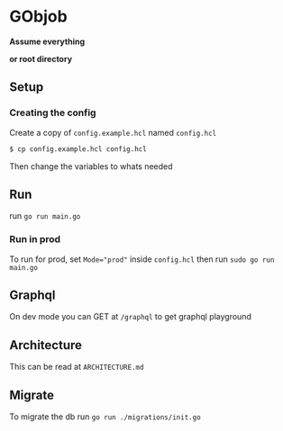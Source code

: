 # GObjob

**Assume everything <MAIN> or root directory**

## Setup

### Creating the config
Create a copy of `config.example.hcl` named `config.hcl`

``` sh
$ cp config.example.hcl config.hcl
```

Then change the variables to whats needed

## Run

run `go run main.go`

### Run in prod

To run for prod, set `Mode="prod"` inside `config.hcl`
then run `sudo go run main.go`

## Graphql 

On dev mode you can GET at `/graphql` to get graphql playground

## Architecture

This can be read at `ARCHITECTURE.md`

## Migrate
To migrate the db run `go run ./migrations/init.go`

